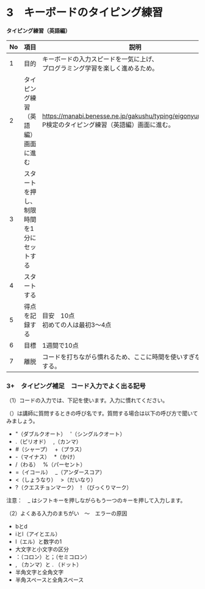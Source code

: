 # 3　キーボードのタイピング練習
**タイピング練習（英語編）**

|No|項目|説明|
|---|---|---|
|1|目的|キーボードの入力スピードを一気に上げ、<br>プログラミング学習を楽しく進めるため。|
|2|タイピング練習（英語編）画面に進む|https://manabi.benesse.ne.jp/gakushu/typing/eigonyuryoku.html<br>P検定のタイピング練習（英語編）画面に進む。|
|3|スタートを押し、制限時間を1分にセットする|
|4|スタートする||
|5|得点を記録する|目安　10点<br>初めての人は最初3～4点|
|6|目標|1週間で10点|
|7|離脱|コードを打ちながら慣れるため、ここに時間を使いすぎないようにする。|

### 3+　タイピング補足　コード入力でよく出る記号

（1）コードの入力では、下記を使います。入力に慣れてください。

（）は講師に質問するときの呼び名です。質問する場合は以下の呼び方で聞いてみましょう。

- "（ダブルクオート）　	'（シングルクオート）　
- .（ピリオド）　		,（カンマ）　
- #（シャープ）　		+（プラス）　
- -（マイナス）　		*（かけ）　
- /（わる）　			%（パーセント）
- =（イコール）　		_（アンダースコア）
- <（しょうなり）　		>（だいなり）　
- ?（クエスチョンマーク）	！（びっくりマーク）　　

注意：　_ はシフトキーを押しながらもう一つのキーを押して入力します。

（2）よくある入力のまちがい　～　エラーの原因 
- bとd
- iとl（アイとエル）
- l（エル）と数字の1
- 大文字と小文字の区分
- ：（コロン）と；（セミコロン）
- , （カンマ）と . （ドット）
- 半角文字と全角文字
- 半角スペースと全角スペース
